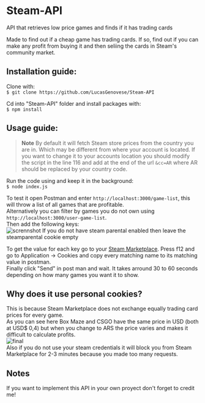 # Steam-API
API that retrieves low price games and finds if it has trading cards

Made to find out if a cheap game has trading cards. If so, find out if you can  
make any profit from buying it and then seliing the cards in Steam's community market.


## Installation guide:  
Clone with:  
`$ git clone https://github.com/LucasGenovese/Steam-API`  

Cd into "Steam-API" folder and install packages with:  
`$ npm install`  


## Usage guide:  

> **Note**
> By default it will fetch Steam store prices from the country you are in. Which may be different from where your account is located. If you want to change it to your accounts location you should modify the script in the line 116 and add at the end of the url `&cc=AR` where AR should be replaced by your country code.

Run the code using and keep it in the background:  
`$ node index.js`  

To test it open Postman and enter `http://localhost:3000/game-list`, this will throw a list of all games that are profitable.  
Alternatively you can filter by games you do not own using `http://localhost:3000/user-game-list`.  
Then add the following keys:  
![scrennshot](https://user-images.githubusercontent.com/72575906/204197869-76f34905-51cf-4d67-826a-924da14941c8.jpg)
If you do not have steam parental enabled then leave the steamparental cookie empty

To get the value for each key go to your [Steam Marketplace](https://steamcommunity.com/market/). Press f12 and go to Application -> Cookies and copy every matching name to its matching value in postman.  
Finally click "Send" in post man and wait. It takes arround 30 to 60 seconds depending on how many games you want it to show.

## Why does it use personal cookies?  

This is because Steam Marketplace does not exchange equally trading card prices for every game.  
As you can see here Box Maze and CSGO have the same price in USD (both at USD$ 0,4) but when you change to ARS the price varies and makes it difficult to calculate profits.   
![final](https://user-images.githubusercontent.com/72575906/200729065-a5620cf3-3a8a-4176-8213-23048a7111d2.png)  
Also if you do not use your steam credentials it will block you from Steam Marketplace for 2-3 minutes because you made too many requests.  

## Notes
If you want to implement this API in your own proyect don't forget to credit me!

